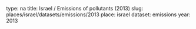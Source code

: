 type: na
title: Israel / Emissions of pollutants (2013)
slug: places/israel/datasets/emissions/2013
place: israel
dataset: emissions
year: 2013
